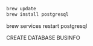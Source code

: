 ```bash
brew update
brew install postgresql

```

brew services restart postgresql


CREATE DATABASE BUSINFO